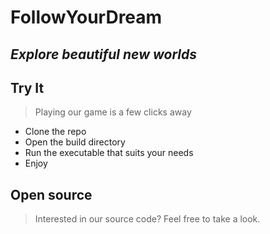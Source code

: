 # FollowYourDream
## _Explore beautiful new worlds_

## Try It
> Playing our game is a few clicks away

- Clone the repo
- Open the build directory
- Run the executable that suits your needs
- Enjoy

## Open source
> Interested in our source code? Feel free to take a look.
